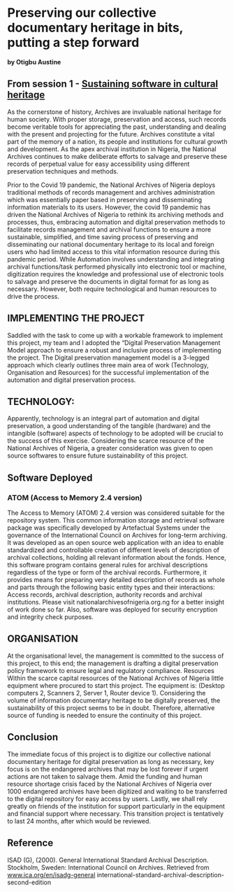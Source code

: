 # Preserving our collective documentary heritage in bits, putting a step forward
**by Otigbu Austine**  

## From session 1 - [Sustaining software in cultural heritage](/wosss21/agenda#session-1)  
As the cornerstone of history, Archives are invaluable national heritage for human society. With proper storage, preservation and access, such records become veritable tools for appreciating the past, understanding and dealing with the present and projecting for the future. Archives constitute a vital part of the memory of a nation, its people and institutions for cultural growth and development. As the apex archival institution in Nigeria, the National Archives continues to make deliberate efforts to salvage and preserve these records of perpetual value for easy accessibility using different preservation techniques and methods.

Prior to the Covid 19 pandemic, the National Archives of Nigeria deploys traditional methods of records management and archives administration which was essentially paper based  in  preserving and disseminating  information materials to its users. However, the covid 19 pandemic has driven the National Archives of Nigeria to rethink its archiving methods and processes, thus, embracing automation and digital preservation methods to facilitate records management and archival functions to ensure a more sustainable, simplified, and time saving process of preserving and disseminating our national documentary heritage to its local and foreign users who had limited access to this vital information resource during this pandemic period. While Automation involves understanding and integrating archival functions/task performed physically into electronic tool or machine, digitization requires the knowledge and professional use of electronic tools to salvage and preserve the documents in digital format for as long as necessary. However, both require technological and human resources to drive the process.

## IMPLEMENTING THE PROJECT
Saddled with the task to come up with a workable framework to implement this project, my team and I adopted the “Digital Preservation Management Model approach to ensure a robust and inclusive process of implementing the project. The Digital preservation management model is a 3-legged approach which clearly outlines three main area of work (Technology, Organisation and Resources) for the successful implementation of the automation and digital preservation process.

## TECHNOLOGY:
Apparently, technology is an integral part of automation and digital preservation, a good understanding of the tangible (hardware) and the intangible (software) aspects of technology to be adopted will be crucial to the success of this exercise. Considering the scarce resource of the National Archives of Nigeria, a greater consideration was given to open source softwares to ensure future sustainability of this project.

## Software Deployed
### ATOM (Access to Memory 2.4 version)
The Access to Memory (ATOM) 2.4 version was considered suitable for the repository system.  This common information storage and retrieval software package was specifically developed by Artefactual Systems under the governance of the International Council on Archives for long-term archiving. It was developed as an open source web application with an idea to enable standardized and controllable creation of different levels of description of archival collections, holding all relevant information about the fonds. Hence, this software program contains general rules for archival descriptions regardless of the type or form of the archival records. Furthermore, it provides means for preparing very detailed description of records as whole and parts through the following basic entity types and their interactions: Access records, archival description, authority records and archival institutions. Please visit nationalarchivesofnigeria.org.ng for a better insight of work done so far. Also, software was deployed for security encryption and integrity check purposes.

## ORGANISATION
At the organisational level, the management is committed to the success of this project, to this end; the management is drafting a digital preservation policy framework to ensure legal and regulatory compliance.
Resources
Within the scarce capital resources of the National Archives of Nigeria little equipment where procured to start this project. The equipment is: (Desktop computers 2, Scanners 2, Server 1, Router device 1). Considering the volume of information documentary heritage to be digitally preserved, the sustainability of this project seems to be in doubt. Therefore, alternative source of funding is needed to ensure the continuity of this project.

## Conclusion
The immediate focus of this project is to digitize our collective national documentary heritage for digital preservation as long as necessary, key focus is on the endangered archives that may be lost forever if urgent actions are not taken to salvage them. Amid the funding and human resource shortage crisis faced by the National Archives of Nigeria over 1000 endangered archives have been digitized and waiting to be transferred to the digital repository for easy access by users. Lastly, we shall rely greatly on friends of the institution for support particularly in the equipment and financial support where necessary. This transition project is tentatively to last 24 months, after which would be reviewed.

## Reference
ISAD (G), (2000). General International Standard Archival Description. Stockholm, Sweden: International Council on Archives. Retrieved from www.ica.org/en/isadg-general international-standard-archival-description-second-edition
